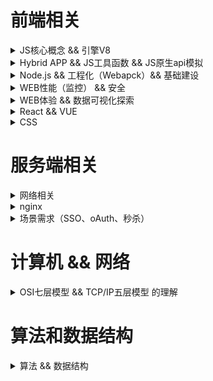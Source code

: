 # 前端相关

<details>
    <summary>JS核心概念 && 引擎V8</summary>

- [x] 执行上下文 EC、执行上下文堆栈 ECS
- [x] 全局对象 GO、变量对象 VO、活动对象 AO 等
- [x] 函数的[[scope]]属性
- [x] 作用域链 Scope chain
- [x] 原型链
- [x] 装箱和拆箱
- [x] 全等运算符（===）和相等运算符（==）
- [x] 元编程（metaprogramming）
- [x] 闭包原理
- [x] [IntersectionObserver 的应用](https://mp.weixin.qq.com/s/uRMYrxaduPaMkc97Upjkqg)
- [x] [ES5 继承的六种方式](./README/es5extends.md)
- [x] css 的下载解析 js 的下载解析与 html 解析的关系（阻塞）
- [x] [浏览器解析 HTML 和 CSS 与 JS 加载、解析的关系](./README/render.md)
- [x] [CustomEvent 的应用](./README/js_customEvent.md)

![webkitflow.png](./img/webkitflow.png)
![js加载执行与HTML解析关系](./img/js加载执行与HTML解析关系.jpeg)
[图片来源](https://www.cnblogs.com/bibiafa/p/9364986.html)<br>
[jsCore.md](./README/jsCore.md)

---

- [x] V8 工作原理
- [x] 逃逸分析(Escape Analysis）
- [x] V8 如何优化对象（Hideen Class && Inline Cache）
- [x] V8 如何优化数组（动态使用不同存储模式：Fast Elements、Fast Holey Elements、Dictionary Elements ）
- [x] V8 如何优化数字（SMI、HeapNumber、MutableHeapNumber）
- [x] V8 如何优化字符串（v8 中字符串 5 种表达模式）
- [x] JIT 和 AOT
- [x] 垃圾回收（新生代和老生代内存回收方式）

[V8.md](./README/v8.md)

</details>

<details>
    <summary>Hybrid APP && JS工具函数 && JS原生api模拟</summary>

- [x] h5 唤起 APP 方式
- [x] JSBridge

[Hybrid APP](./README/hybrid.md)

---

- [x] checkType 类型检查包含 String、Boolean、Number、Undefined、Null、Symbol、BigInt、Map、HTMLBodyElement、HTML\*Element 等
- [x] deepClone 深拷贝（包含循环引用）
- [x] 深拷贝（处理递归爆栈）
- [x] curry 柯里化函数
- [x] throttle、debounce
- [x] 千分位 regExp、Number.prototype.toLocaleString、Intl.NumberFormat().format(number)、reduce 版本
- [x] [Promise 并行和串行执行方式](./src/modules/utils.js)
- [x] [你不知道的 JSON.stringify()](https://juejin.im/post/5decf09de51d45584d238319)

[工具函数集合](./src/modules/utils.ts)

---

- [x] myCall、myApply、myBind 自定义 call、apply、bind 函数
- [x] instance_of(L, A) 模拟 L instanceof A 注意：Symbol.hasInstance 可自定义 instanceof 在某个类或构造函数的行为
- [x] objectFactory 模拟 new 运算
- [x] objectCreate 模拟 Object.create(proto, PropertyDescriptorMap)

[theory.ts](./src/modules/theory.ts)

</details>

<details>
    <summary>Node.js && 工程化（Webapck）&& 基础建设</summary>

- [x] nodejs 清除 require 缓存
- [x] 高并发解决方案（负载均衡）
- [x] Event Loop

![事件循环](https://mmbiz.qpic.cn/mmbiz_png/udZl15qqib0NPJYm99fCKh9SUq52nkiaF0dJGpnkpzqNaXj4krqPUGvYkNprEJbBiaeh9kfibQZApez565l1gocXPA/640?wx_fmt=png&tp=webp&wxfrom=5&wx_lazy=1&wx_co=1)
[Event Loop](./README/eventLoop.md)
[Node.js 事件循环](https://nodejs.org/zh-cn/docs/guides/event-loop-timers-and-nexttick/)
[node 相关](./README/NodeJs.md)

---

- [x] [热更新原理](https://github.com/webpack/docs/wiki/hot-module-replacement-with-webpack#how-does-it-work)&&[webpack 热加载原理探索](http://shepherdwind.com/2017/02/07/webpack-hmr-principle/)
- [x] 自定义 Loader 原理探索
- [x] 自定义 Plugins 原理探索
      [webpack](./README/webpack.md)

---

- [x] SSH key
- [x] .npmrc
- [x] [npm 命令手册](./README/npm.md)
- [x] [yarn 命令手册](./README/yarn.md)
- [x] [brew 手册](./README/macOS.md)
- [x] [macOS 备忘录](./README/macOS.md)
      [基础建设](./README/basic.md)

</details>

<details>
    <summary>WEB性能（监控） && 安全</summary>

- [x] [Navigation Timing API](https://developer.mozilla.org/zh-CN/docs/Web/API/Navigation_timing_API) && navigator.sendBeacon() 实现收集和上报

---

- [x] XSS（Cascading Style Sheets）攻击全称跨站脚本攻击
- [x] CSRF（Cross-site request forgery）跨站请求伪造
- [x] 点击穿透
- [x] click jacking 点击劫持
- [x] 控制台注入代码
- [x] 目录遍历漏洞（Directory traversal），也称之为路径遍历漏洞（Path traversal）[Web 安全漏洞之目录遍历](https://mp.weixin.qq.com/s/crceZP9TKOIwkjmlCEeIAw)
- [x] SQL 注入
- [x] DDoS（Distributed Denial of Service）分布式拒绝服务攻击
- [x] [JWT/深度理解 token](https://segmentfault.com/a/1190000020143933)
- [x] [Web 中的密码学（加密、哈希、编码、混淆）](./README/web_secret.md)
  </details>

<details>
    <summary>WEB体验 && 数据可视化探索</summary>

- [x] 元素 focus 页面不滚动不定位的 JS 处理 button.focus({ preventScroll: true })
- [x] [Preload，Prefetch，Preconnect 和 Prerendering](./README/preload.md)
- [x] 表单的 [inputmode](https://developer.mozilla.org/zh-CN/docs/Web/HTML/Global_attributes/inputmode) 属性可调用不同输入面板，[autocomplete](https://developer.mozilla.org/zh-CN/docs/Web/HTML/Attributes/%E8%87%AA%E5%8A%A8%E5%AE%8C%E6%88%90%E5%B1%9E%E6%80%A7) 属性值为 one-time-cod 可从短信获取验证码等
- [x] [SEO](./README/seo.md)

---

- [x] [Canvas 添加事件/isPointinPath](https://segmentfault.com/a/1190000019239594)
  </details>

<details>
    <summary>React && VUE</summary>

### 16 以前生命周期

![](./img/react15lifecycle.png)

### 16 以后生命周期

![](./img/react16lifecycle.jpg)

- [x] [React 相关](./README/react.md)

[React v16.3 之后的组件生命周期函数](https://zhuanlan.zhihu.com/p/38030418)

---

### VUE 生命周期

![](./img/vuelifecycle.png)

</details>

<details>
    <summary>CSS</summary>

- [x] 滚动穿透/控制浏览器过度滚动时的表现 css 属性 overscroll-behavior
- [x] [你知道我们平时在 CSS 中写的%都是相对于谁吗？](./README/css.md)
- [x] [堆叠上下文](./README/css_stack_context.md)
- [x] [BFC](https://developer.mozilla.org/zh-CN/docs/Web/Guide/CSS/Block_formatting_context)
- [x] [Containing Block/包含块](https://developer.mozilla.org/zh-CN/docs/Web/CSS/All_About_The_Containing_Block)
- [x] 盒模型、reflow/repaint 等
- [x] [Grid 布局手册](./README/css_grid.md)
- [x] transform 失效（块级元素 和 原子行内级盒子元素起作用）
  </details>

# 服务端相关

<details>
    <summary>网络相关</summary>

- [x] ISO 七层模型
- [x] TCP 三次握手建立连接和四次握手终止连接
- [x] HTTPS 工作原理
- [x] HTTP2 特性
- [x] [HTTP Security Headers](./README/HTTPSecurityHeaders.md)
- [x] [HTTP 缓存头部](./README/HTTPcache.md)
- [x] [HTTP 访问控制（CORS）](https://developer.mozilla.org/zh-CN/docs/Web/HTTP/Access_control_CORS)
- [x] [php 相关](./README/php.md)
- [x] [docker 相关](./README/docker.md)
- [x] [linux && shell 手册](./README/linux.md)

[服务端相关](./README/net.md)

</details>

<details>
    <summary>nginx</summary>

- [x] 端口转发
- [x] 实现负载均衡
- [x] 特殊文件下载
- [x] 网站基础认证
- [x] 实现 ip 访问限制
- [x] 实现前端跨域
- [x] 配置 CORS
- [x] 适配 PC 与移动环境
- [x] 合并资源
- [x] 图片处理
- [x] 实现防盗链

[网络相关](./README/nginx.md)

</details>

<details>
    <summary>场景需求（SSO、oAuth、秒杀）</summary>

- [x] [SSO 相同域及不同域](./README/backend_sso.md)
- [x] [oAuth2.0 工作原理](./README/oAuth.md)
- [x] [秒杀](./README/商品秒杀.md)

</details>

# 计算机 && 网络

<details>
    <summary>OSI七层模型 && TCP/IP五层模型 的理解</summary>

- [x] OSI 七层模型
- [x] TCP/IP 五层模型
      ![OSI模型和TCP模型](./img/internet1.jpg)<br>
      [TCP](./README/internet.md)
  </details>

# 算法和数据结构

<details>
    <summary>算法 && 数据结构</summary>

如果要刷下算法的话，这里推荐大家去[牛客网](https://www.nowcoder.com/)和[leetcode](https://leetcode-cn.com/)。

---

下面只是给出常用数据结构定义，对应数据结构知识点请移步[详细介绍请异步](./README/dataStructure.md)。
用 JavaScript 来实现以下数据结构。<br>
线性结构：线性表，栈( Stack)，队列(Queue)。<br>
非线性结构：数组(Array)，广义表，树( Tree)，堆(Heap)，图(Graph)。<br>
存储唯一值的数据结构：集合、字典、散列表。<br>
其他： 链表( Linked List)，散列表(Hash Table)。

## 线性表

线性表包括顺序表（用于需要频繁查找，很少进行插入和删除操作时）和链表（频繁插入和删除）。

## 广义表

广义表是线性表的推广，线性表中的元素都是原子的单元素，而广义表中的元素可以是原子的单元素，也可以是一个子广义表。

## 数组、栈、队列、链表、字典、散列表、树、图

[详细介绍请异步](./README/dataStructure.md)

## 🌲 相关的结构

### 二叉树

每个节点最多含有两个子树的树称为二叉树。

### 完美二叉树/满二叉树（Full Binary Tree）

一个二叉树，如果每一个层的结点数都达到最大值，则这个二叉树就是满二叉树。也就是说，如果一个二叉树的层数为 K，且结点总数是(2^k) -1 ，则它就是满二叉树。

### 完全二叉树（Complete Binary Tree）

对于深度为 K 的，有 n 个结点的二叉树，当且仅当其每一个结点都与深度为 K 的满二叉树中编号从 1 至 n 的结点一一对应时称之为完全二叉树。（也就是说除深度为 k 的层不满，其余各层必须满，并且最下层上的结点都集中在该层最左边的若干位置上）

### 二叉搜索树

二叉排序树（Binary Sort Tree），又称二叉查找树（Binary Search Tree），亦称二叉搜索树。<br>
二叉排序树或者是一棵空树，或者是具有下列性质的二叉树：
（1）若左子树不空，则左子树上所有节点的值均小于它的根节点的值；
（2）若右子树不空，则右子树上所有节点的值均大于它的根节点的值；
（3）左、右子树也分别为二叉排序树；
（4）没有键值相等的节点。

### 平衡树（Balanced Binary Tree）

它是一棵空树或它的左右两个子树的高度差的绝对值不超过 1，并且左右两个子树都是一棵平衡二叉树。

### 哈夫曼树（Huffman Tree）

给定 N 个权值作为 N 个叶子结点，构造一棵二叉树，若该树的带权路径长度达到最小，称这样的二叉树为最优二叉树，也称为哈夫曼树(Huffman Tree)。哈夫曼树是带权路径长度 WPL 最短的树，权值较大的结点离根较近。<br>
所谓树的带权路径长度，就是树中所有的叶结点的权值乘上其到根结点的路径长度（若根结点为 0 层，叶结点到根结点的路径长度为叶结点的层数）。<br>
哈夫曼研究这种最优树的目的为了优化对字符进行编码（最短的编码信息放更多的信息）。

### 哈夫曼编码(Huffman Coding)

哈夫曼编码(Huffman Coding)，又称霍夫曼编码，是一种编码方式，可变字长编码(VLC)的一种。
变长编码表是通过一种评估来源符号出现机率的方法得到的，出现机率高的字母使用较短的编码，反之出现机率低的则使用较长的编码，这便使编码之后的字符串的平均长度、期望值降低，从而达到无损压缩数据的目的。<br>
关键点：由哈夫曼编码是可变字长编码，则必须是任一字符的编码都不是另一个字符的编码的前缀，这种编码称作前缀编码。

### 堆（Heap）

堆通常是一个可以被看做一棵完全二叉树的数组对象。<br>
将根节点最大的堆叫做最大堆或大根堆，根节点最小的堆叫做最小堆或小根堆。

</details>
